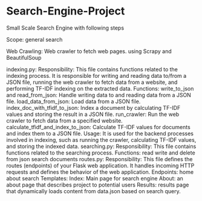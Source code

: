 # Search-Engine-Project
Small Scale Search Engine with following steps

Scope:
general search

Web Crawling:
    Web crawler to fetch web pages. using Scrapy and BeautifulSoup

indexing.py:
    Responsibility: This file contains functions related to the indexing process. It is responsible for writing and reading data to/from a JSON file, running the web crawler to fetch data from a website, and performing TF-IDF indexing on the extracted data.
    Functions:
    write_to_json and read_from_json: Handle writing data to and reading data from a JSON file.
    load_data_from_json: Load data from a JSON file.
    index_doc_with_tfidf_to_json: Index a document by calculating TF-IDF values and storing the result in a JSON file.
    run_crawler: Run the web crawler to fetch data from a specified website.
    calculate_tfidf_and_index_to_json: Calculate TF-IDF values for documents and index them to a JSON file.
    Usage: It is used for the backend processes involved in indexing, such as running the crawler, calculating TF-IDF values, and storing the indexed data.
searching.py:
    Responsibility:
    This file contains functions related to the searching process.
    Functions:
    read write and delete from json
    search documents
routes.py:
    Responsibility: This file defines the routes (endpoints) of your Flask web application. It handles incoming HTTP requests and defines the behavior of the web application.
    Endpoints:
    home
    about
    search 
Templates:
Index:
    Main page for search engine
About:
    an about page that describes project to potential users
Results:
    results page that dynamically loads content from data.json based on search query.

